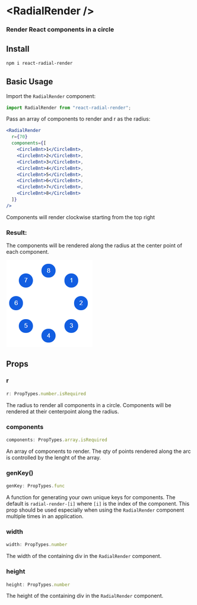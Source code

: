 # \<RadialRender />

### Render React components in a circle

## Install

```bash
npm i react-radial-render
```

## Basic Usage

Import the <code>RadialRender</code> component:

``` javascript
import RadialRender from "react-radial-render";
```

Pass an array of components to render and r as the radius:

```jsx
<RadialRender
  r={70}
  components={[
    <CircleBnt>1</CircleBnt>,
    <CircleBnt>2</CircleBnt>,
    <CircleBnt>3</CircleBnt>,
    <CircleBnt>4</CircleBnt>,
    <CircleBnt>5</CircleBnt>,
    <CircleBnt>6</CircleBnt>,
    <CircleBnt>7</CircleBnt>,
    <CircleBnt>8</CircleBnt>
  ]}
/>
```

Components will render clockwise starting from the top right

### Result:

The components will be rendered along the radius at the center point of each component.

![](demo/radial-render.PNG)

## Props

### r

```javascript
r: PropTypes.number.isRequired
```

The radius to render all components in a circle. Components will be rendered at their centerpoint along the radius.

### components

```javascript
components: PropTypes.array.isRequired
```

An array of components to render. The qty of points rendered along the arc is controlled by the lenght of the array.

### genKey()

```javascript
genKey: PropTypes.func
```

A function for generating your own unique keys for components. The default is <code>radial-render-[i]</code> where <code>[i]</code> is the index of the component. This prop should be used especially when using the <code>RadialRender</code> component multiple times in an application.

### width

```javascript
width: PropTypes.number
```

The width of the containing div in the <code>RadialRender</code> component.

### height

```javascript
height: PropTypes.number
```

The height of the containing div in the <code>RadialRender</code> component.
